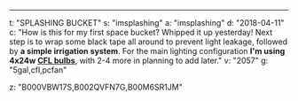 ---
t: "SPLASHING BUCKET"
s: "imsplashing"
a: "imsplashing"
d: "2018-04-11"
c: "How is this for my first space bucket? Whipped it up yesterday! Next step is to wrap some black tape all around to prevent light leakage, followed by <strong>a simple irrigation system</strong>. For the main lighting configuration <strong>I'm using 4x24w <a href='https://amzn.to/3jMfTYw'>CFL bulbs</a></strong>, with 2-4 more in planning to add later."
v: "2057"
g: "5gal,cfl,pcfan"

z: "B000VBW17S,B002QVFN7G,B00M6SR1JM"
